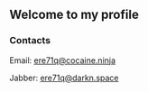 ## Welcome to my profile











### Contacts

Email: ere71q@cocaine.ninja

Jabber: ere71q@darkn.space

